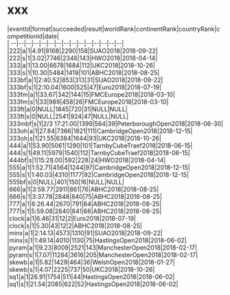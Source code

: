 # xxx


|eventId|format|succeeded|result|worldRank|continentRank|countryRank|competitionId|date|  
|	--|--|--|--|--|--|--|--|--|--|--|--|--|--|--|  
|222|a|1|4.91|8168|2290|158|SUAO2018|2018-09-22|  
|222|s|1|3.02|7746|2346|143|HWO2018|2018-04-14|  
|333|a|1|13.00|6678|1684|112|UKC2018|2018-10-26|  
|333|s|1|10.30|5484|1419|101|ABHC2018|2018-08-25|  
|333bf|a|1|2:40.52|853|313|31|SUAO2018|2018-09-22|  
|333bf|s|1|2:10.04|1600|525|47|Euro2018|2018-07-19|  
|333fm|a|1|33.67|342|144|15|FMCEurope2018|2018-03-10|  
|333fm|s|1|33|989|458|26|FMCEurope2018|2018-03-10|  
|333ft|a|0|NULL|1845|720|31|NULL|NULL|  
|333ft|s|0|NULL|2541|924|47|NULL|NULL|  
|333mbf|s|1|2/3 17:21.00|1399|564|39|PeterboroughOpen2018|2018-06-30|  
|333oh|a|1|27.84|7366|1821|111|CambridgeOpen2018|2018-12-15|  
|333oh|s|1|21.55|6384|1644|93|UKC2018|2018-10-26|  
|444|a|1|53.90|5061|1290|101|TarnbyCubeTraef2018|2018-06-15|  
|444|s|1|49.11|5979|1540|112|TarnbyCubeTraef2018|2018-06-15|  
|444bf|s|1|15:28.00|592|228|24|HWO2018|2018-04-14|  
|555|a|1|1:52.71|4564|1244|97|CambridgeOpen2018|2018-12-15|  
|555|s|1|1:40.03|4310|1177|92|CambridgeOpen2018|2018-12-15|  
|555bf|s|0|NULL|401|150|16|NULL|NULL|  
|666|a|1|3:59.77|2911|861|76|ABHC2018|2018-08-25|  
|666|s|1|3:37.78|2848|840|75|ABHC2018|2018-08-25|  
|777|a|1|6:26.44|2670|791|64|ABHC2018|2018-08-25|  
|777|s|1|5:59.08|2840|841|66|ABHC2018|2018-08-25|  
|clock|a|1|6.46|31|12|2|Euro2018|2018-07-19|  
|clock|s|1|5.30|43|12|2|ABHC2018|2018-08-25|  
|minx|a|1|2:14.13|4573|1310|91|SUAO2018|2018-09-22|  
|minx|s|1|1:49.14|4010|1130|75|HastingsOpen2018|2018-06-02|  
|pyram|a|1|9.23|8009|2521|143|ManchesterOpen2018|2018-02-17|  
|pyram|s|1|7.07|11284|3616|205|ManchesterOpen2018|2018-02-17|  
|skewb|a|1|5.82|1429|464|36|WelshOpen2018|2018-01-27|  
|skewb|s|1|4.07|2225|737|50|UKC2018|2018-10-26|  
|sq1|a|1|26.91|1754|511|44|HastingsOpen2018|2018-06-02|  
|sq1|s|1|21.54|2085|622|52|HastingsOpen2018|2018-06-02|  
